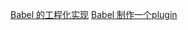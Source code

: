 [Babel 的工程化实现](https://vivaxyblog.github.io/2019/11/19/how-babel-is-built-cn.html)
[Babel 制作一个plugin](https://www.infoq.cn/article/NaldRpB1UV7gERweCF3A)